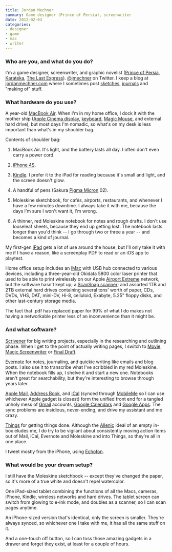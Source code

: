 ```yaml
---
title: Jordan Mechner
summary: Game designer (Prince of Persia), screenwriter
date: 2012-02-03
categories:
- designer
- game
- mac
- writer
---
```


### Who are you, and what do you do?

I'm a game designer, screenwriter, and graphic novelist ([Prince of Persia](http://jordanmechner.com/category/prince-of-persia/ "Jordan's posts on Prince of Persia."), [Karateka](http://jordanmechner.com/category/karateka/ "Jordan's posts on Karateka."), [The Last Express](http://jordanmechner.com/category/last-express/ "Jordan's posts on The Last Express.")). [@jmechner](http://twitter.com/#!/jmechner "Jordan's Twitter account.") on Twitter. I keep a blog at [jordanmechner.com](http://jordanmechner.com/ "Jordan's website.") where I sometimes post [sketches](http://jordanmechner.com/category/sketchbook "Jordan's sketches."), [journals](http://jordanmechner.com/ebook "Jordan's journals.") and "making of" stuff.

### What hardware do you use?

A year-old [MacBook Air][macbook-air]. When I'm in my home office, I dock it with the mother ship ([Apple Cinema display][cinema-display], [keyboard][], [Magic Mouse][magic-mouse], and external hard drive), but most days I'm nomadic, so what's on my desk is less important than what's in my shoulder bag.

Contents of shoulder bag:

1) MacBook Air. It's light, and the battery lasts all day. I often don't even carry a power cord.

2) [iPhone 4S][iphone-4s].

3) [Kindle][]. I prefer it to the iPad for reading because it's small and light, and the screen doesn't glow.

4) A handful of pens (Sakura [Pigma Micron][pigma-micron] 02).

5) Moleskine sketchbook, for cafés, airports, restaurants, and whenever I have a few minutes downtime. I always take it with me, because the days I'm sure I won't want it, I'm wrong.

6) A thinner, red Moleskine notebook for notes and rough drafts. I don't use looseleaf sheets, because they end up getting lost. The notebook lasts longer than you'd think -- I go through two or three a year -- and becomes a kind of journal.

My first-gen [iPad][] gets a lot of use around the house, but I'll only take it with me if I have a reason, like a screenplay PDF to read or an iOS app to playtest.

Home office setup includes an [iMac][] with USB hub connected to various devices, including a three-year-old Okidata 5800 color laser printer that used to be able to print wirelessly on our Apple [Airport Extreme][airport-extreme] network, but the software hasn't kept up; a [ScanSnap scanner][scansnap-s1500m]; and assorted 1TB and 2TB external hard drives containing several tons' worth of paper, CDs, DVDs, VHS, DAT, mini-DV, Hi-8, celluloid, Exabyte, 5.25" floppy disks, and other last-century storage media.

The fact that .pdf has replaced paper for 99% of what I do makes not having a networkable printer less of an inconvenience than it might be.

### And what software?

[Scrivener][] for big writing projects, especially in the researching and outlining phase. When I get to the point of actually writing pages, I switch to [Movie Magic Screenwriter][movie-magic-screenwriter] or [Final Draft][final-draft].

[Evernote][] for notes, journaling, and quickie writing like emails and blog posts. I also use it to transcribe what I've scribbled in my red Moleskine. When the notebook fills up, I shelve it and start a new one. Notebooks aren't great for searchability, but they're interesting to browse through years later.

[Apple Mail][mail], [Address Book][address-book], and [iCal][] (synced through [MobileMe][mobile-me] so I can use whichever Apple gadget is closest) form the unified front end for a tangled unholy mess of [Gmail][] accounts, [Google Calendars][google-calendar] and [Google Apps][g-suite]. The sync problems are insidious, never-ending, and drive my assistant and me crazy.

[Things][] for getting things done. Although the [Allenic](http://www.davidco.com/ "David Allen's website.") ideal of an empty in-box eludes me, I do try to be vigilant about consistently moving action items out of Mail, iCal, Evernote and Moleskine and into Things, so they're all in one place.

I tweet mostly from the iPhone, using [Echofon][echofon-ios].

### What would be your dream setup?

I still have the Moleskine sketchbook -- except they've changed the paper, so it's more of a true white and doesn't repel watercolor.

One iPad-sized tablet combining the functions of all the Macs, cameras, iPhone, Kindle, wireless networks and hard drives. The tablet screen can switch from glowing to e-ink mode, and doubles as a scanner, so I can scan pages anytime.

An iPhone-sized version that's identical, only the screen is smaller. They're always synced, so whichever one I take with me, it has all the same stuff on it.

And a one-touch off button, so I can toss those amazing gadgets in a drawer and forget they exist, at least for a couple of hours.

[address-book]: http://web.archive.org/web/20191014200329/https://support.apple.com/en-us/HT201728 "A contacts application included with Mac OS X."
[airport-extreme]: https://en.wikipedia.org/wiki/AirPort_Extreme "A wireless access point."
[cinema-display]: https://en.wikipedia.org/wiki/Apple_Cinema_Display "An LCD display."
[echofon-ios]: http://web.archive.org/web/20230120201805/https://apps.apple.com/us/app/echofon-for-twitter/id286756410 "A Twitter client for iOS."
[evernote]: https://evernote.com/ "Online software for capturing notes."
[final-draft]: https://www.finaldraft.com/ "Popular screenwriting software."
[g-suite]: https://workspace.google.com/ "A hosted solution for email, calendaring and more."
[gmail]: https://mail.google.com/mail/u/0/ "Web-based email."
[google-calendar]: https://en.wikipedia.org/wiki/Google_Calendar "A web-based calendar client."
[ical]: https://en.wikipedia.org/wiki/Calendar_(Apple) "The calendar software included with macOS."
[imac]: https://www.apple.com/imac-24/ "An all-in-one computer."
[ipad]: https://www.apple.com/ipad/ "A tablet device."
[iphone-4s]: https://en.wikipedia.org/wiki/IPhone_4S "A smartphone."
[keyboard]: https://www.apple.com/us/shop/goto/mac/accessories "The keyboard."
[kindle]: http://web.archive.org/web/20230315012831/http://www.amazon.com/Kindle-Ereader-ebook-reader/dp/B007HCCNJU/ "A digital book reader."
[macbook-air]: https://www.apple.com/macbook-air/ "A very thin laptop."
[magic-mouse]: https://en.wikipedia.org/wiki/Magic_Mouse "A multi-touch mouse."
[mail]: https://en.wikipedia.org/wiki/Mail_(application) "The default Mac OS X mail client."
[mobile-me]: https://en.wikipedia.org/wiki/MobileMe "An online 'cloud' service (mail, calendar, etc)."
[movie-magic-screenwriter]: http://web.archive.org/web/20210115194243/https://www.screenplay.com/catalog/product/view/id/30/category/8 "Screenwriting software."
[pigma-micron]: http://web.archive.org/web/20200719070910/http://sakuraofamerica.com:80/pen-archival "A technical pen with archival pigmented ink."
[scansnap-s1500m]: http://web.archive.org/web/20220407044618/https://www.fujitsu.com/us/products/computing/peripheral/scanners/product/eol/s1500m/ "A sheet-fed scanner for the Mac."
[scrivener]: http://web.archive.org/web/20190626125457/http://www.literatureandlatte.com:80/scrivener.php? "A Mac text editor aimed at writers."
[things]: https://culturedcode.com/things/ "A task management application for the Mac."
